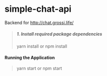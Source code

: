 # simple-chat-api

Backend for http://chat.grossi.life/

>##### 1. Install required package dependencies
> yarn install
or
> npm install

#### Running the Application
> yarn start
or
> npm start

